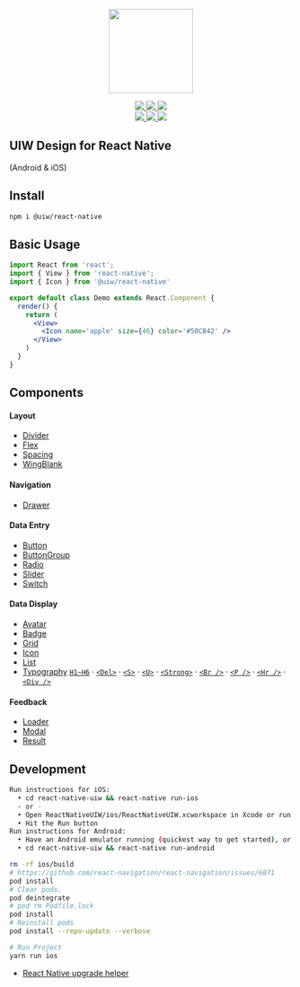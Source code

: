 <p align="center">
  <a href="https://uiwjs.github.io">
    <img width="150" src="https://raw.githubusercontent.com/uiwjs/uiw/92f189f53312f1177466f48991736f95f86da0a6/src/assets/logo-README.svg?sanitize=true">
  </a>
</p>
<p align="center">
  <a href="https://github.com/uiwjs/react-native-uiw/issues">
    <img src="https://img.shields.io/github/issues/uiwjs/react-native-uiw.svg">
  </a>
  <a href="https://github.com/uiwjs/react-native-uiw/network">
    <img src="https://img.shields.io/github/forks/uiwjs/react-native-uiw.svg">
  </a>
  <a href="https://github.com/uiwjs/react-native-uiw/stargazers">
    <img src="https://img.shields.io/github/stars/uiwjs/react-native-uiw.svg">
  </a>
  <br>
  <a href="https://github.com/uiwjs/react-native-uiw/releases">
    <img src="https://img.shields.io/github/release/uiwjs/react-native-uiw.svg">
  </a>
  <a href="https://github.com/uiwjs/react-native-uiw">
    <img src="https://img.shields.io/dub/l/vibe-d.svg">
  </a>
  <a href="https://www.npmjs.com/package/@uiw/react-native">
    <img src="https://img.shields.io/npm/v/@uiw/react-native.svg">
  </a>
</p>

UIW Design for React Native
---

(Android & iOS)

## Install

```bash
npm i @uiw/react-native
```

## Basic Usage

```jsx
import React from 'react';
import { View } from 'react-native';
import { Icon } from '@uiw/react-native'

export default class Demo extends React.Component {
  render() {
    return (
      <View>
        <Icon name='apple' size={46} color='#50CB42' />
      </View>
    )
  }
}
```

## Components

#### Layout

- [Divider](components/Divider/README.md)
- [Flex](components/Flex/README.md)
- [Spacing](components/Spacing/README.md)
- [WingBlank](components/WingBlank/README.md)

#### Navigation

- [Drawer](components/Drawer/README.md)

#### Data Entry

- [Button](components/Button/README.md)
- [ButtonGroup](components/ButtonGroup/README.md)
- [Radio](components/Radio/README.md)
- [Slider](components/Slider/README.md)
- [Switch](components/Switch/README.md)

#### Data Display

- [Avatar](components/Avatar/README.md)
- [Badge](components/Badge/README.md)
- [Grid](components/Grid/README.md)
- [Icon](components/Icon/README.md)
- [List](components/List/README.md)
- [Typography](components/Typography/README.md) [`H1~H6`](components/Typography/README.md#标题) · [`<Del>`](components/Typography/README.md#删除线) · [`<S>`](components/Typography/README.md#删除线) · [`<U>`](components/Typography/README.md#下划线) · [`<Strong>`](components/Typography/README.md#加粗) · [`<Br />`](components/Typography/README.md#换行) · [`<P />`](components/Typography/README.md#段落) · [`<Hr />`](components/Typography/README.md#水平线) · [`<Div />`](components/Typography/README.md#div)

#### Feedback

- [Loader](components/Loader/README.md)
- [Modal](components/Modal/README.md)
- [Result](components/Result/README.md)

## Development

```bash
Run instructions for iOS:
  • cd react-native-uiw && react-native run-ios
  - or -
  • Open ReactNativeUIW/ios/ReactNativeUIW.xcworkspace in Xcode or run "xed -b ios"
  • Hit the Run button
Run instructions for Android:
  • Have an Android emulator running (quickest way to get started), or a device connected.
  • cd react-native-uiw && react-native run-android
```


```bash
rm -rf ios/build
# https://github.com/react-navigation/react-navigation/issues/6071
pod install
# Clear pods.
pod deintegrate
# pod rm Podfile.lock
pod install
# Reinstall pods
pod install --repo-update --verbose

# Run Project
yarn run ios
```

- [React Native upgrade helper](https://react-native-community.github.io/upgrade-helper/)

